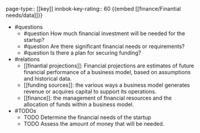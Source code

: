 page-type:: [[key]]
innbok-key-rating:: 60
{{embed [[finance/Finantial needs/data]]}}
- #questions
  - #question How much financial investment will be needed for the startup?
  - #question Are there significant financial needs or requirements?
  - #question Is there a plan for securing funding?
- #relations
  - [[finantial projections]]: Financial projections are estimates of future financial performance of a business model, based on assumptions and historical data.
  - [[funding sources]]: the various ways a business model generates revenue or acquires capital to support its operations.
  - [[finance]]: the management of financial resources and the allocation of funds within a business model.
- #TODOs
  - TODO Determine the financial needs of the startup
  - TODO  Assess the amount of money that will be needed.



